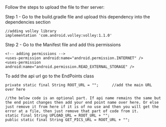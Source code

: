 Follow the steps to upload the file to ther server:

Step 1 - Go to the build.gradle file and upload this dependency into the dependencies section

    //adding volley library
    implementation 'com.android.volley:volley:1.1.0'
    
Step 2 - Go to the Manifest file and add this permissions
    
    <!-- adding permissions -->
    <uses-permission android:name="android.permission.INTERNET" />
    <uses-permission android:name="android.permission.READ_EXTERNAL_STORAGE" />
    
To add the api url go to the EndPoints class
    
    private static final String ROOT_URL = "";      //add the main URL over here
    
    //the below code is an optional part. If api name remains the same but the end point changes then add your end point name over here. Or else just remove it from here if it is of no use and then you will get the error at a file, then just remove that part of code from it.
    static final String UPLOAD_URL = ROOT_URL + "";
    public static final String GET_PICS_URL = ROOT_URL + "";
